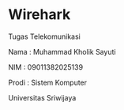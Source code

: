 # Wirehark

Tugas Telekomunikasi

Nama : Muhammad Kholik Sayuti

NIM : 09011382025139

Prodi : Sistem Komputer

Universitas Sriwijaya
